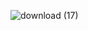 ![download (17)](https://user-images.githubusercontent.com/121711291/212913936-22809469-291c-45ef-8193-7984162536bf.jpg)
